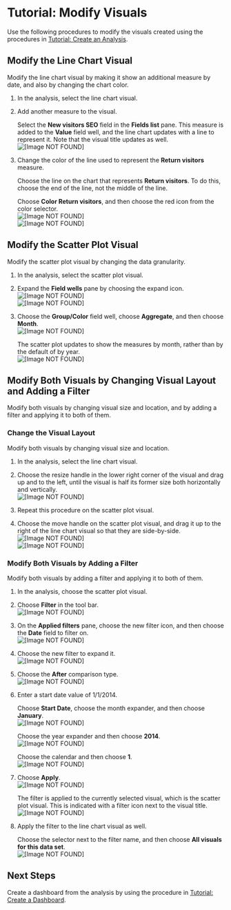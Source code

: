 # Tutorial: Modify Visuals<a name="example-modify-visuals"></a>

Use the following procedures to modify the visuals created using the procedures in [Tutorial: Create an Analysis](example-create-an-analysis.md)\. 

## Modify the Line Chart Visual<a name="example-line-visual"></a>

Modify the line chart visual by making it show an additional measure by date, and also by changing the chart color\.

1. In the analysis, select the line chart visual\.

1. Add another measure to the visual\.

   Select the **New visitors SEO** field in the **Fields list** pane\. This measure is added to the **Value** field well, and the line chart updates with a line to represent it\. Note that the visual title updates as well\.  
![\[Image NOT FOUND\]](http://docs.aws.amazon.com/quicksight/latest/user/images/add-measures.png)

1. Change the color of the line used to represent the **Return visitors** measure\.

   Choose the line on the chart that represents **Return visitors**\. To do this, choose the end of the line, not the middle of the line\. 

   Choose **Color Return visitors**, and then choose the red icon from the color selector\.  
![\[Image NOT FOUND\]](http://docs.aws.amazon.com/quicksight/latest/user/images/example-color1.png)  
![\[Image NOT FOUND\]](http://docs.aws.amazon.com/quicksight/latest/user/images/example-color3.png)

## Modify the Scatter Plot Visual<a name="example-scatter-plot-visual"></a>

Modify the scatter plot visual by changing the data granularity\.

1. In the analysis, select the scatter plot visual\.

1. Expand the **Field wells** pane by choosing the expand icon\.   
![\[Image NOT FOUND\]](http://docs.aws.amazon.com/quicksight/latest/user/images/example-field-expand.png)  
![\[Image NOT FOUND\]](http://docs.aws.amazon.com/quicksight/latest/user/images/example-field-expand2.png)

1. Choose the **Group/Color** field well, choose **Aggregate**, and then choose **Month**\.  
![\[Image NOT FOUND\]](http://docs.aws.amazon.com/quicksight/latest/user/images/example-change-date.png)

   The scatter plot updates to show the measures by month, rather than by the default of by year\.  
![\[Image NOT FOUND\]](http://docs.aws.amazon.com/quicksight/latest/user/images/example-change-date2.png)

## Modify Both Visuals by Changing Visual Layout and Adding a Filter<a name="example-both-visuals"></a>

Modify both visuals by changing visual size and location, and by adding a filter and applying it to both of them\.

### Change the Visual Layout<a name="example-both-visuals-layout"></a>

Modify both visuals by changing visual size and location\.

1. In the analysis, select the line chart visual\.

1. Choose the resize handle in the lower right corner of the visual and drag up and to the left, until the visual is half its former size both horizontally and vertically\.  
![\[Image NOT FOUND\]](http://docs.aws.amazon.com/quicksight/latest/user/images/shrink-visual.png)

1. Repeat this procedure on the scatter plot visual\.

1. Choose the move handle on the scatter plot visual, and drag it up to the right of the line chart visual so that they are side\-by\-side\.  
![\[Image NOT FOUND\]](http://docs.aws.amazon.com/quicksight/latest/user/images/shrink-visual4.png)  
![\[Image NOT FOUND\]](http://docs.aws.amazon.com/quicksight/latest/user/images/shrink-visual5.png)

### Modify Both Visuals by Adding a Filter<a name="example-both-visuals-filter"></a>

Modify both visuals by adding a filter and applying it to both of them\.

1. In the analysis, choose the scatter plot visual\.

1. Choose **Filter** in the tool bar\.  
![\[Image NOT FOUND\]](http://docs.aws.amazon.com/quicksight/latest/user/images/pick-filter.png)

1. On the **Applied filters** pane, choose the new filter icon, and then choose the **Date** field to filter on\.  
![\[Image NOT FOUND\]](http://docs.aws.amazon.com/quicksight/latest/user/images/example-date-filter.png)

1. Choose the new filter to expand it\.  
![\[Image NOT FOUND\]](http://docs.aws.amazon.com/quicksight/latest/user/images/example-date-filter2.png)

1. Choose the **After** comparison type\.  
![\[Image NOT FOUND\]](http://docs.aws.amazon.com/quicksight/latest/user/images/example-date-filter3.png)

1. Enter a start date value of 1/1/2014\.

   Choose **Start Date**, choose the month expander, and then choose **January**\.  
![\[Image NOT FOUND\]](http://docs.aws.amazon.com/quicksight/latest/user/images/example-date-filter4.png)

   Choose the year expander and then choose **2014**\.  
![\[Image NOT FOUND\]](http://docs.aws.amazon.com/quicksight/latest/user/images/example-date-filter5.png)

   Choose the calendar and then choose **1**\.  
![\[Image NOT FOUND\]](http://docs.aws.amazon.com/quicksight/latest/user/images/example-date-filter6.png)

1. Choose **Apply**\.  
![\[Image NOT FOUND\]](http://docs.aws.amazon.com/quicksight/latest/user/images/example-date-filter7.png)

   The filter is applied to the currently selected visual, which is the scatter plot visual\. This is indicated with a filter icon next to the visual title\.  
![\[Image NOT FOUND\]](http://docs.aws.amazon.com/quicksight/latest/user/images/example-date-filter8.png)

1. Apply the filter to the line chart visual as well\.

   Choose the selector next to the filter name, and then choose **All visuals for this data set**\.   
![\[Image NOT FOUND\]](http://docs.aws.amazon.com/quicksight/latest/user/images/example-date-filter9.png)

## Next Steps<a name="example-next-step-visuals"></a>

Create a dashboard from the analysis by using the procedure in [Tutorial: Create a Dashboard](example-create-a-dashboard.md)\.